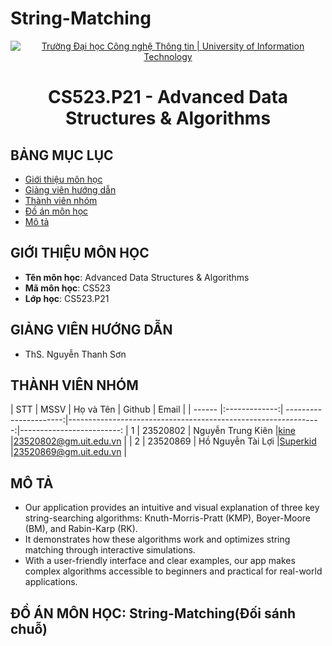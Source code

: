 # String-Matching

<p align="center">
  <a href="https://www.uit.edu.vn/" title="Trường Đại học Công nghệ Thông tin" style="border: 5;">
    <img src="https://i.imgur.com/WmMnSRt.png" alt="Trường Đại học Công nghệ Thông tin | University of Information Technology">
  </a>
</p>

<h1 align="center"><b>CS523.P21 - Advanced Data Structures & Algorithms</b></h1>

## BẢNG MỤC LỤC

-   [ Giới thiệu môn học](#gioithieumonhoc)
-   [ Giảng viên hướng dẫn](#giangvien)
-   [ Thành viên nhóm](#thanhvien)
-   [ Đồ án môn học](#doan)
-   [ Mô tả ](#description)

## GIỚI THIỆU MÔN HỌC

<a name="gioithieumonhoc"></a>

-   **Tên môn học**: Advanced Data Structures & Algorithms
-   **Mã môn học**: CS523
-   **Lớp học**: CS523.P21

## GIẢNG VIÊN HƯỚNG DẪN

<a name="giangvien"></a>

-   ThS. Nguyễn Thanh Sơn

## THÀNH VIÊN NHÓM

<a name="thanhvien"></a>
| STT | MSSV | Họ và Tên | Github | Email |
| ------ |:-------------:| ----------------------:|---------------------------------------------------------------:|-------------------------:
| 1 | 23520802 | Nguyễn Trung Kiên |[kine](https://github.com/kine1606) |23520802@gm.uit.edu.vn |
| 2 | 23520869 | Hồ Nguyễn Tài Lợi |[Superkid](https://github.com/loihnt) |23520869@gm.uit.edu.vn |

## MÔ TẢ

-   Our application provides an intuitive and visual explanation of three key string-searching algorithms: Knuth-Morris-Pratt (KMP), Boyer-Moore (BM), and Rabin-Karp (RK).
-   It demonstrates how these algorithms work and optimizes string matching through interactive simulations.
-   With a user-friendly interface and clear examples, our app makes complex algorithms accessible to beginners and practical for real-world applications.

## ĐỒ ÁN MÔN HỌC: String-Matching(Đối sánh chuỗ)
